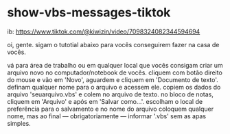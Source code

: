 # show-vbs-messages-tiktok
ib: https://www.tiktok.com/@kiwizin/video/7098324082344594694


oi, gente.
sigam o tutotial abaixo para vocês conseguirem fazer na casa de vocês.


vá para área de trabalho ou em qualquer local que vocês consigam criar um arquivo novo no computador/notebook de vocês.
cliquem com botão direito do mouse e vão em 'Novo', aguardem e cliquem em 'Documento de texto'.
definam qualquer nome para o arquivo e acessem ele.
copiem os dados do arquivo 'seuarquivo.vbs' e colem no arquivo de texto.
no bloco de notas, cliquem em 'Arquivo' e após em 'Salvar como...'.
escolham o local de preferência para o salvamento e no nome do arquivo coloquem qualquer nome, mas ao final — obrigatoriamente — informar '.vbs' sem as apas simples.
